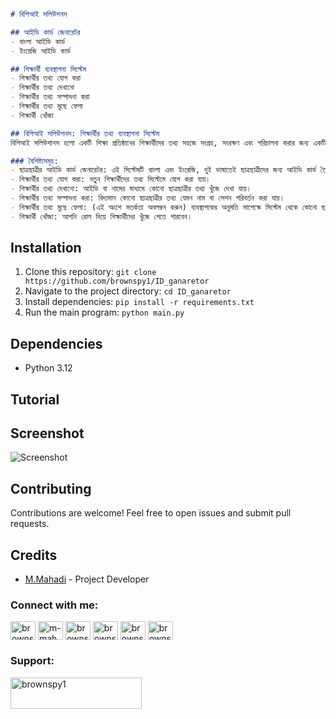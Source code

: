 ```markdown
# বিপিআই সলিউশনস

## আইডি কার্ড জেনারেটর
- বাংলা আইডি কার্ড
- ইংরেজি আইডি কার্ড

## শিক্ষার্থী ব্যবস্থাপনা সিস্টেম
- শিক্ষার্থীর তথ্য যোগ করা 
- শিক্ষার্থীর তথ্য দেখানো 
- শিক্ষার্থীর তথ্য সম্পাদনা করা
- শিক্ষার্থীর তথ্য মুছে ফেলা 
- শিক্ষার্থী খোঁজা

## বিপিআই সলিউশনস: শিক্ষার্থীর তথ্য ব্যবস্থাপনা সিস্টেম
বিপিআই সলিউশানস হলো একটি শিক্ষা প্রতিষ্ঠানের শিক্ষার্থীদের তথ্য সহজে সংগ্রহ, সংরক্ষণ এবং পরিচালনা করার জন্য একটি সফটওয়্যার সিস্টেম। এই সিস্টেমটি শিক্ষক এবং প্রশাসকদের সময় বাঁচায় এবং শিক্ষার্থীদের তথ্য আরও দক্ষতার সাথে পরিচালনা করতে সাহায্য করে।

### বৈশিষ্ট্যসমূহ:
- ছাত্রছাত্রীর আইডি কার্ড জেনারেটর: এই সিস্টেমটি বাংলা এবং ইংরেজি, দুই ভাষাতেই ছাত্রছাত্রীদের জন্য আইডি কার্ড তৈরি করতে পারে।
- শিক্ষার্থীর তথ্য যোগ করা: নতুন শিক্ষার্থীদের তথ্য সিস্টেমে যোগ করা যায়।
- শিক্ষার্থীর তথ্য দেখানো: আইডি বা নামের মাধ্যমে কোনো ছাত্রছাত্রীর তথ্য খুঁজে দেখা যায়।
- শিক্ষার্থীর তথ্য সম্পাদনা করা: বিদ্যমান কোনো ছাত্রছাত্রীর তথ্য যেমন নাম বা সেশন পরিবর্তন করা যায়।
- শিক্ষার্থীর তথ্য মুছে ফেলা: (এই অংশে সতর্কতা অবলম্বন করুন) ব্যবস্থাপকের অনুমতি সাপেক্ষে সিস্টেম থেকে কোনো ছাত্রছাত্রীর তথ্য মুছে ফেলা যায়।
- শিক্ষার্থী খোঁজা: আপনি রোল দিয়ে শিক্ষার্থীদের খুঁজে পেতে পারবেন।
```

## Installation 

1. Clone this repository: `git clone https://github.com/brownspy1/ID_ganaretor`
2. Navigate to the project directory: `cd ID_ganaretor`
3. Install dependencies: `pip install -r requirements.txt`
4. Run the main program: `python main.py`


## Dependencies

- Python 3.12


## Tutorial

## Screenshot
![Screenshot](https://github.com/brownspy1/ID_ganaretor/blob/main/Assats/Mockup.png)

## Contributing

Contributions are welcome! Feel free to open issues and submit pull requests.

## Credits

- [M.Mahadi](https://github.com/brownspy1) - Project Developer
<h3 align="left">Connect with me:</h3>
<p align="left">
<a href="https://twitter.com/brownspy1" target="blank"><img align="center" src="https://raw.githubusercontent.com/rahuldkjain/github-profile-readme-generator/master/src/images/icons/Social/twitter.svg" alt="brownspy1" height="30" width="40" /></a>
<a href="https://linkedin.com/in/brownspy1" target="blank"><img align="center" src="https://raw.githubusercontent.com/rahuldkjain/github-profile-readme-generator/master/src/images/icons/Social/linked-in-alt.svg" alt="m-mahadi-hasan-aa8422228" height="30" width="40" /></a>
<a href="https://fb.com/brownspy2" target="blank"><img align="center" src="https://raw.githubusercontent.com/rahuldkjain/github-profile-readme-generator/master/src/images/icons/Social/facebook.svg" alt="brownspy1" height="30" width="40" /></a>
<a href="https://instagram.com/brownspy1" target="blank"><img align="center" src="https://raw.githubusercontent.com/rahuldkjain/github-profile-readme-generator/master/src/images/icons/Social/instagram.svg" alt="brownspy1" height="30" width="40" /></a>
<a href="https://www.youtube.com/@python-craft" target="blank"><img align="center" src="https://raw.githubusercontent.com/rahuldkjain/github-profile-readme-generator/master/src/images/icons/Social/youtube.svg" alt="brownspy1" height="30" width="40" /></a>
<a href="https://discord.gg/brownspy1" target="blank"><img align="center" src="https://raw.githubusercontent.com/rahuldkjain/github-profile-readme-generator/master/src/images/icons/Social/discord.svg" alt="brownspy1" height="30" width="40" /></a>
</p>


<h3 align="left">Support:</h3>
<p><a href="https://www.buymeacoffee.com/brownspy1"> <img align="left" src="https://cdn.buymeacoffee.com/buttons/v2/default-yellow.png" height="50" width="210" alt="brownspy1" /></a></p><br><br>
